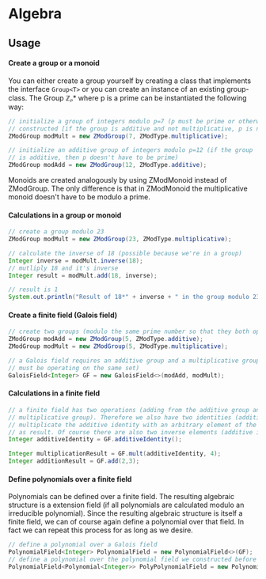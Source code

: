 # Algebra

## Usage

#### Create a group or a monoid

You can either create a group yourself by creating a class that implements the interface `Group<T>` or you can create an instance of an existing group-class. The Group ℤᵨ* where p is a prime can be instantiated the following way: 

```Java
// initialize a group of integers modulo p=7 (p must be prime or otherwise no multiplicative group can be
// constructed [if the group is additive and not multiplicative, p is not required to be a prime number])
ZModGroup modMult = new ZModGroup(7, ZModType.multiplicative);

// initialize an additive group of integers modulo p=12 (if the group
// is additive, then p doesn't have to be prime) 
ZModGroup modAdd = new ZModGroup(12, ZModType.additive);
```

Monoids are created analogously by using ZModMonoid instead of ZModGroup. The only difference is that in ZModMonoid the multiplicative monoid doesn't have to be modulo a prime.

#### Calculations in a group or monoid

```Java
// create a group modulo 23
ZModGroup modMult = new ZModGroup(23, ZModType.multiplicative);

// calculate the inverse of 18 (possible because we're in a group)
Integer inverse = modMult.inverse(18);
// mutliply 18 and it's inverse
Integer result = modMult.add(18, inverse);

// result is 1
System.out.println("Result of 18*" + inverse + " in the group modulo 23 is: " + result);
```

#### Create a finite field (Galois field)

```Java
// create two groups (modulo the same prime number so that they both operate on the same set)
ZModGroup modAdd = new ZModGroup(5, ZModType.additive);
ZModGroup modMult = new ZModGroup(5, ZModType.multiplicative);

// a Galois field requires an additive group and a multiplicative group (both
// must be operating on the same set)
GaloisField<Integer> GF = new GaloisField<>(modAdd, modMult);
```

#### Calculations in a finite field

```Java
// a finite field has two operations (adding from the additive group and multiplicating from the
// multiplicative group). Therefore we also have two identities (additive and multiplicative). If we
// multiplicate the additive identity with an arbitrary element of the field, we get the additve identity
// as result. Of course there are also two inverse elements (additive inverse and multiplicative inverse)
Integer additiveIdentity = GF.additiveIdentity();

Integer multiplicationResult = GF.mult(additiveIdentity, 4);
Integer additionResult = GF.add(2,3);
```

#### Define polynomials over a finite field

Polynomials can be defined over a finite field. The resulting algebraic structure is a extension field (if all polynomials are calculated modulo an irreducible polynomial). Since the resulting algebraic structure is itself a finite field, we can of course again define a polynomial over that field. In fact we can repeat this process for as long as we desire.

```Java
// define a polynomial over a Galois field
PolynomialField<Integer> PolynomialField = new PolynomialField<>(GF);
// define a polynomial over the polynomial field we constructed before
PolynomialField<Polynomial<Integer>> PolyPolynomialField = new PolynomialField<>(PolynomialField);
```